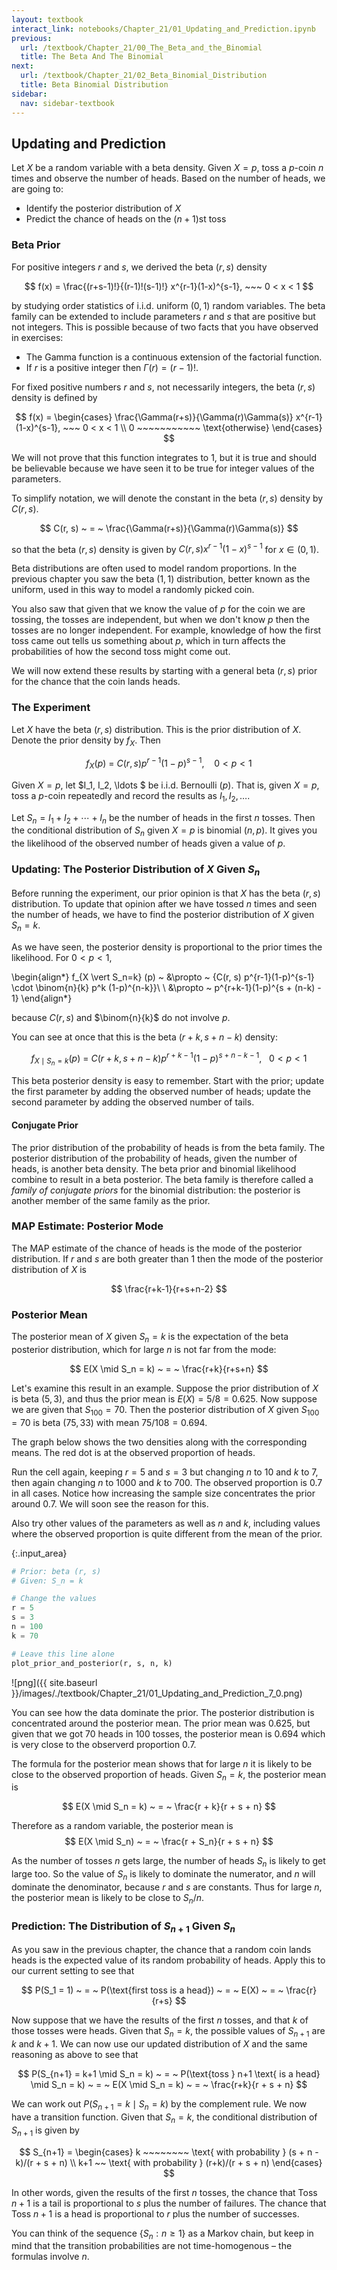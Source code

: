 ```yaml
---
layout: textbook
interact_link: notebooks/Chapter_21/01_Updating_and_Prediction.ipynb
previous:
  url: /textbook/Chapter_21/00_The_Beta_and_the_Binomial
  title: The Beta And The Binomial
next:
  url: /textbook/Chapter_21/02_Beta_Binomial_Distribution
  title: Beta Binomial Distribution
sidebar:
  nav: sidebar-textbook
---
```


## Updating and Prediction ##

Let $X$ be a random variable with a beta density. Given $X=p$, toss a $p$-coin $n$ times and observe the number of heads. Based on the number of heads, we are going to:
- Identify the posterior distribution of $X$ 
- Predict the chance of heads on the $(n+1)$st toss

### Beta Prior ###
For positive integers $r$ and $s$, we derived the beta $(r, s)$ density

$$
f(x) = \frac{(r+s-1)!}{(r-1)!(s-1)!} x^{r-1}(1-x)^{s-1}, ~~~ 0 < x < 1
$$

by studying order statistics of i.i.d. uniform $(0, 1)$ random variables. The beta family can be extended to include parameters $r$ and $s$ that are positive but not integers. This is possible because of two facts that you have observed in exercises:
- The Gamma function is a continuous extension of the factorial function.
- If $r$ is a positive integer then $\Gamma(r) = (r-1)!$.

For fixed positive numbers $r$ and $s$, not necessarily integers, the beta $(r, s)$ density is defined by

$$
f(x) = 
\begin{cases}
\frac{\Gamma(r+s)}{\Gamma(r)\Gamma(s)} x^{r-1}(1-x)^{s-1}, ~~~ 0 < x < 1 \\
0 ~~~~~~~~~~~ \text{otherwise}
\end{cases}
$$

We will not prove that this function integrates to 1, but it is true and should be believable because we have seen it to be true for integer values of the parameters.

To simplify notation, we will denote the constant in the beta $(r, s)$ density by $C(r, s)$.

$$
C(r, s) ~ = ~ \frac{\Gamma(r+s)}{\Gamma(r)\Gamma(s)}
$$

so that the beta $(r, s)$ density is given by $C(r, s)x^{r-1}(1-x)^{s-1}$ for $x \in (0, 1)$.

Beta distributions are often used to model random proportions. In the previous chapter you saw the beta $(1, 1)$ distribution, better known as the uniform, used in this way to model a randomly picked coin.

You also saw that given that we know the value of $p$ for the coin we are tossing, the tosses are independent, but when we don't know $p$ then the tosses are no longer independent. For example, knowledge of how the first toss came out tells us something about $p$, which in turn affects the probabilities of how the second toss might come out. 

We will now extend these results by starting with a general beta $(r, s)$ prior for the chance that the coin lands heads.

### The Experiment ###
Let $X$ have the beta $(r, s)$ distribution. This is the prior distribution of $X$. Denote the prior density by $f_X$. Then

$$
f_X(p) ~ = ~ C(r, s)p^{r-1}(1-p)^{s-1}, ~~~~ 0 < p < 1
$$

Given $X = p$, let $I_1, I_2, \ldots $ be i.i.d. Bernoulli $(p)$. That is, given $X = p$, toss a $p$-coin repeatedly and record the results as $I_1, I_2, \ldots$.

Let $S_n = I_1 + I_2 + \cdots + I_n$ be the number of heads in the first $n$ tosses. Then the conditional distribution of $S_n$ given $X = p$ is binomial $(n, p)$. It gives you the likelihood of the observed number of heads given a value of $p$.

### Updating: The Posterior Distribution of $X$ Given $S_n$ ###
Before running the experiment, our prior opinion is that $X$ has the beta $(r, s)$ distribution. To update that opinion after we have tossed $n$ times and seen the number of heads, we have to find the posterior distribution of $X$ given $S_n = k$.

As we have seen, the posterior density is proportional to the prior times the likelihood. For $0 < p < 1$,

\begin{align*}
f_{X \vert S_n=k} (p) ~ &\propto ~ {C(r, s) p^{r-1}(1-p)^{s-1} \cdot \binom{n}{k} p^k (1-p)^{n-k}}\\ \\
&\propto ~ p^{r+k-1}(1-p)^{s + (n-k) - 1} 
\end{align*}

because $C(r, s)$ and $\binom{n}{k}$ do not involve $p$.

You can see at once that this is the beta $(r+k, s+n-k)$ density:

$$
f_{X \mid S_n = k} (p) ~ = ~ C(r+k, s+n-k) p^{r+k-1}(1-p)^{s + n - k - 1}, ~~~ 0 < p < 1
$$

This beta posterior density is easy to remember. Start with the prior; update the first parameter by adding the observed number of heads; update the second parameter by adding the observed number of tails.

#### Conjugate Prior ####
The prior distribution of the probability of heads is from the beta family. The posterior distribution of the probability of heads, given the number of heads, is another beta density. The beta prior and binomial likelihood combine to result in a beta posterior. The beta family is therefore called a *family of conjugate priors* for the binomial distribution: the posterior is another member of the same family as the prior.

### MAP Estimate: Posterior Mode ###
The MAP estimate of the chance of heads is the mode of the posterior distribution. If $r$ and $s$ are both greater than 1 then the mode of the posterior distribution of $X$ is

$$
\frac{r+k-1}{r+s+n-2}
$$

### Posterior Mean ###
The posterior mean of $X$ given $S_n = k$ is the expectation of the beta posterior distribution, which for large $n$ is not far from the mode:

$$
E(X \mid S_n = k) ~ = ~ \frac{r+k}{r+s+n} 
$$

Let's examine this result in an example. Suppose the prior distribution of $X$ is beta $(5, 3)$, and thus the prior mean is $E(X) = 5/8 = 0.625$.  Now suppose we are given that $S_{100} = 70$. Then the posterior distribution of $X$ given $S_{100} = 70$ is beta $(75, 33)$ with mean $75/108 = 0.694$.

The graph below shows the two densities along with the corresponding means. The red dot is at the observed proportion of heads. 

Run the cell again, keeping $r = 5$ and $s = 3$ but changing $n$ to 10 and $k$ to 7, then again changing $n$ to 1000 and $k$ to $700$. The observed proportion is 0.7 in all cases. Notice how increasing the sample size concentrates the prior around 0.7. We will soon see the reason for this. 

Also try other values of the parameters as well as $n$ and $k$, including values where the observed proportion is quite different from the mean of the prior.


{:.input_area}
```python
# Prior: beta (r, s)
# Given: S_n = k

# Change the values
r = 5
s = 3
n = 100
k = 70

# Leave this line alone
plot_prior_and_posterior(r, s, n, k)
```


![png]({{ site.baseurl }}/images/./textbook/Chapter_21/01_Updating_and_Prediction_7_0.png)


You can see how the data dominate the prior. The posterior distribution is concentrated around the posterior mean. The prior mean was 0.625, but given that we got 70 heads in 100 tosses, the posterior mean is 0.694 which is very close to the observerd proportion 0.7. 

The formula for the posterior mean shows that for large $n$ it is likely to be close to the observed proportion of heads. Given $S_n = k$, the posterior mean is

$$
E(X \mid S_n = k) ~ = ~ \frac{r + k}{r + s + n}
$$

Therefore as a random variable, the posterior mean is
$$
E(X \mid S_n) ~ = ~ \frac{r + S_n}{r + s + n}
$$

As the number of tosses $n$ gets large, the number of heads $S_n$ is likely to get large too. So the value of $S_n$ is likely to dominate the numerator, and $n$ will dominate the denominator, because $r$ and $s$ are constants. Thus for large $n$, the posterior mean is likely to be close to $S_n/n$.

### Prediction: The Distribution of $S_{n+1}$ Given $S_n$ ###
As you saw in the previous chapter, the chance that a random coin lands heads is the expected value of its random probability of heads. Apply this to our current setting to see that

$$
P(S_1 = 1) ~ = ~ P(\text{first toss is a head}) ~ = ~ E(X) ~ = ~ \frac{r}{r+s}
$$

Now suppose that we have the results of the first $n$ tosses, and that $k$ of those tosses were heads. Given that $S_n = k$, the possible values of $S_{n+1}$ are $k$ and $k+1$. We can now use our updated distribution of $X$ and the same reasoning as above to see that

$$
P(S_{n+1} = k+1 \mid S_n = k) ~ = ~ P(\text{toss } n+1 \text{ is a head} \mid S_n = k)
~ = ~ E(X \mid S_n = k) ~ = ~ \frac{r+k}{r + s + n}
$$

We can work out $P(S_{n+1} = k \mid S_n = k)$ by the complement rule. We now have a transition function. Given that $S_n = k$, the conditional distribution of $S_{n+1}$ is given by

$$
S_{n+1} =
\begin{cases} 
k ~~~~~~~~ \text{ with probability } (s + n - k)/(r + s + n) \\
k+1 ~~ \text{ with probability } (r+k)/(r + s + n)
\end{cases}
$$

In other words, given the results of the first $n$ tosses, the chance that Toss $n+1$ is a tail is proportional to $s$ plus the number of failures. The chance that Toss $n+1$ is a head is proportional to $r$ plus the number of successes.

You can think of the sequence $\{ S_n: n \ge 1 \}$ as a Markov chain, but keep in mind that the transition probabilities are not time-homogenous – the formulas involve $n$. 
